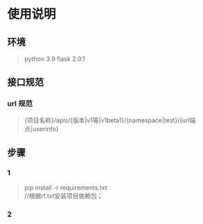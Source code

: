 # 使用说明
## 环境
> python 3.9
> flask 2.0.1
## 接口规范
### url 规范
> {项目名称}/apis/{版本|v1等|v1beta1}/{namespace|test}/{url端点|userinfo}
## 步骤
### 1
> pip install -r requirements.txt         
> //根据rf.txt安装项目依赖包；
### 2